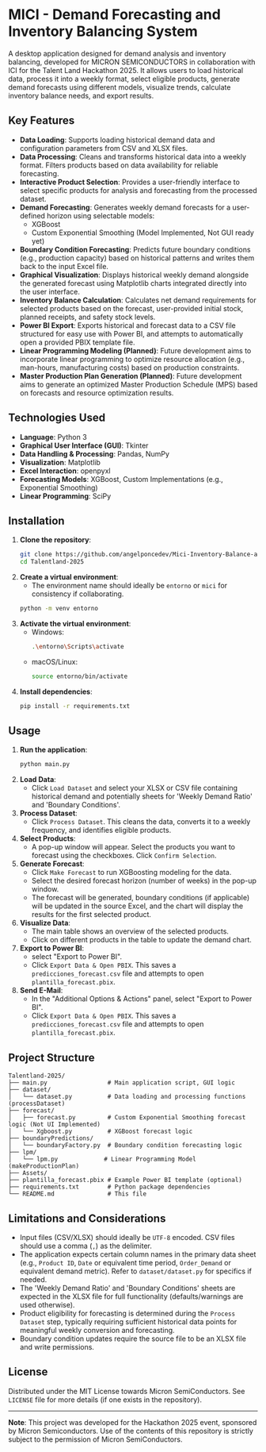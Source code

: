 # MICI - Demand Forecasting and Inventory Balancing System

A desktop application designed for demand analysis and inventory balancing, developed for MICRON SEMICONDUCTORS in collaboration with ICI for the Talent Land Hackathon 2025. It allows users to load historical data, process it into a weekly format, select eligible products, generate demand forecasts using different models, visualize trends, calculate inventory balance needs, and export results.

## Key Features

*   **Data Loading**: Supports loading historical demand data and configuration parameters from CSV and XLSX files.
*   **Data Processing**: Cleans and transforms historical data into a weekly format. Filters products based on data availability for reliable forecasting.
*   **Interactive Product Selection**: Provides a user-friendly interface to select specific products for analysis and forecasting from the processed dataset.
*   **Demand Forecasting**: Generates weekly demand forecasts for a user-defined horizon using selectable models:
    *   XGBoost
    *   Custom Exponential Smoothing (Model Implemented, Not GUI ready yet)
*   **Boundary Condition Forecasting**: Predicts future boundary conditions (e.g., production capacity) based on historical patterns and writes them back to the input Excel file.
*   **Graphical Visualization**: Displays historical weekly demand alongside the generated forecast using Matplotlib charts integrated directly into the user interface.
*   **Inventory Balance Calculation**: Calculates net demand requirements for selected products based on the forecast, user-provided initial stock, planned receipts, and safety stock levels.
*   **Power BI Export**: Exports historical and forecast data to a CSV file structured for easy use with Power BI, and attempts to automatically open a provided PBIX template file.
*   **Linear Programming Modeling (Planned)**: Future development aims to incorporate linear programming to optimize resource allocation (e.g., man-hours, manufacturing costs) based on production constraints.
*   **Master Production Plan Generation (Planned)**: Future development aims to generate an optimized Master Production Schedule (MPS) based on forecasts and resource optimization results.

## Technologies Used

*   **Language**: Python 3
*   **Graphical User Interface (GUI)**: Tkinter
*   **Data Handling & Processing**: Pandas, NumPy
*   **Visualization**: Matplotlib
*   **Excel Interaction**: openpyxl
*   **Forecasting Models**: XGBoost, Custom Implementations (e.g., Exponential Smoothing)
*   **Linear Programming**: SciPy

## Installation

1.  **Clone the repository**:
    ```bash
    git clone https://github.com/angelponcedev/Mici-Inventory-Balance-and-Demand-Forecasting.git
    cd Talentland-2025
    ```
2.  **Create a virtual environment**:
    *   The environment name should ideally be `entorno` or `mici` for consistency if collaborating.
    ```bash
    python -m venv entorno
    ```
3.  **Activate the virtual environment**:
    *   Windows:
        ```bash
        .\entorno\Scripts\activate
        ```
    *   macOS/Linux:
        ```bash
        source entorno/bin/activate
        ```
4.  **Install dependencies**:
    ```bash
    pip install -r requirements.txt
    ```

## Usage

1.  **Run the application**:
    ```bash
    python main.py
    ```
2.  **Load Data**:
    *   Click `Load Dataset` and select your XLSX or CSV file containing historical demand and potentially sheets for 'Weekly Demand Ratio' and 'Boundary Conditions'.
3.  **Process Dataset**:
    *   Click `Process Dataset`. This cleans the data, converts it to a weekly frequency, and identifies eligible products.
4.  **Select Products**:
    *   A pop-up window will appear. Select the products you want to forecast using the checkboxes. Click `Confirm Selection`.
5.  **Generate Forecast**:
    *   Click `Make Forecast` to run XGBoosting modeling for the data.
    *   Select the desired forecast horizon (number of weeks) in the pop-up window.
    *   The forecast will be generated, boundary conditions (if applicable) will be updated in the source Excel, and the chart will display the results for the first selected product.
6.  **Visualize Data**:
    *   The main table shows an overview of the selected products.
    *   Click on different products in the table to update the demand chart.
7.  **Export to Power BI**:
    *   select "Export to Power BI".
    *   Click `Export Data & Open PBIX`. This saves a `predicciones_forecast.csv` file and attempts to open `plantilla_forecast.pbix`.
8.  **Send E-Mail**:
    *   In the "Additional Options & Actions" panel, select "Export to Power BI".
    *   Click `Export Data & Open PBIX`. This saves a `predicciones_forecast.csv` file and attempts to open `plantilla_forecast.pbix`.

## Project Structure

```
Talentland-2025/
├── main.py                 # Main application script, GUI logic
├── dataset/
│   └── dataset.py          # Data loading and processing functions (processDataset)
├── forecast/
│   ├── forecast.py         # Custom Exponential Smoothing forecast logic (Not UI Implemented)
│   └── Xgboost.py          # XGBoost forecast logic
├── boundaryPredictions/
│   └── boundaryFactory.py  # Boundary condition forecasting logic
├── lpm/
│   └── lpm.py             # Linear Programming Model (makeProductionPlan)
├── Assets/
├── plantilla_forecast.pbix # Example Power BI template (optional)
├── requirements.txt        # Python package dependencies
└── README.md               # This file
```

## Limitations and Considerations

*   Input files (CSV/XLSX) should ideally be `UTF-8` encoded. CSV files should use a comma (`,`) as the delimiter.
*   The application expects certain column names in the primary data sheet (e.g., `Product ID`, `Date` or equivalent time period, `Order_Demand` or equivalent demand metric). Refer to `dataset/dataset.py` for specifics if needed.
*   The 'Weekly Demand Ratio' and 'Boundary Conditions' sheets are expected in the XLSX file for full functionality (defaults/warnings are used otherwise).
*   Product eligibility for forecasting is determined during the `Process Dataset` step, typically requiring sufficient historical data points for meaningful weekly conversion and forecasting.
*   Boundary condition updates require the source file to be an XLSX file and write permissions.

## License

Distributed under the MIT License towards Micron SemiConductors. See `LICENSE` file for more details (if one exists in the repository).

---

**Note**: This project was developed for the Hackathon 2025 event, sponsored by Micron Semiconductors. Use of the contents of this repository is strictly subject to the permission of Micron SemiConductors.
